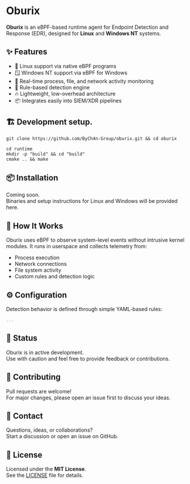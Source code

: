 # Oburix

**Oburix** is an eBPF-based runtime agent for Endpoint Detection and Response (EDR), designed for **Linux** and **Windows NT** systems.

## ✨ Features

- 🐧 Linux support via native eBPF programs  
- 🪟 Windows NT support via eBPF for Windows  
- 📡 Real-time process, file, and network activity monitoring  
- 🚨 Rule-based detection engine  
- 🔥 Lightweight, low-overhead architecture  
- 📦 Integrates easily into SIEM/XDR pipelines  

## 🏗️  Development setup.
```
git clone https://github.com/ByCh4n-Group/oburix.git && cd oburix
```

```
cd runtime
mkdir -p "build" && cd "build"
cmake .. && make
```

## 📦 Installation

Coming soon.  
Binaries and setup instructions for Linux and Windows will be provided here.

## 🧠 How It Works

Oburix uses eBPF to observe system-level events without intrusive kernel modules. It runs in userspace and collects telemetry from:

- Process execution  
- Network connections  
- File system activity  
- Custom rules and detection logic  

## ⚙️ Configuration

Detection behavior is defined through simple YAML-based rules:

```yaml
...
```

## 🚧 Status

Oburix is in active development.  
Use with caution and feel free to provide feedback or contributions.

## 🤝 Contributing

Pull requests are welcome!  
For major changes, please open an issue first to discuss your ideas.

## 📣 Contact

Questions, ideas, or collaborations?  
Start a discussion or open an issue on GitHub.

## 📄 License

Licensed under the **MIT License**.  
See the [LICENSE](./LICENSE) file for details.
